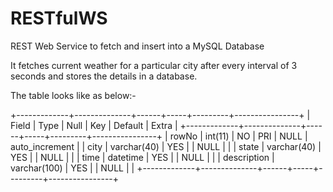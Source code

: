 RESTfulWS
=========

REST Web Service to fetch and insert into a MySQL Database

It fetches current weather for a particular city after every interval of 3 seconds and stores the details in a database.

The table looks like as below:-

+-------------+--------------+------+-----+---------+----------------+
| Field       | Type         | Null | Key | Default | Extra          |
+-------------+--------------+------+-----+---------+----------------+
| rowNo       | int(11)      | NO   | PRI | NULL    | auto_increment |
| city        | varchar(40)  | YES  |     | NULL    |                |
| state       | varchar(40)  | YES  |     | NULL    |                |
| time        | datetime     | YES  |     | NULL    |                |
| description | varchar(100) | YES  |     | NULL    |                |
+-------------+--------------+------+-----+---------+----------------+
